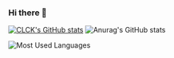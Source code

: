 ### Hi there 👋
[![CLCK's GitHub stats](https://readme-stats.clckblog.space/api?username=wuwusky)](https://readme-stats.clckblog.space/)
![Anurag's GitHub stats](https://github-readme-stats.vercel.app/api?username=anuraghazra&show_icons=true&bg_color=00000000)

![Most Used Languages](https://github-readme-stats.vercel.app/api/top-langs/?username=wuwusky&theme=dark&layout=compact)

<!--
**wuwusky/wuwusky** is a ✨ _special_ ✨ repository because its `README.md` (this file) appears on your GitHub profile.

Here are some ideas to get you started:



- 🔭 I’m currently working on ...
- 🌱 I’m currently learning ...
- 👯 I’m looking to collaborate on ...
- 🤔 I’m looking for help with ...
- 💬 Ask me about ...
- 📫 How to reach me: ...
- 😄 Pronouns: ...
- ⚡ Fun fact: ...
-->
